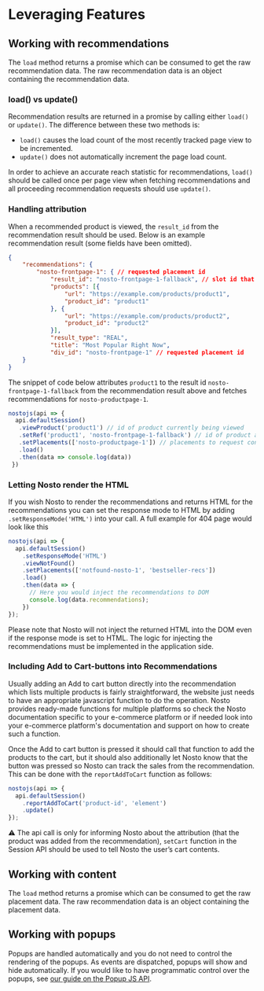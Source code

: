 # Leveraging Features

## Working with recommendations

The `load` method returns a promise which can be consumed to get the raw recommendation data. The raw recommendation data is an object containing the recommendation data.

### load() vs update()

Recommendation results are returned in a promise by calling either `load()` or `update()`. The difference between these two methods is:

* `load()` causes the load count of the most recently tracked page view to be incremented.
* `update()` does not automatically increment the page load count.

In order to achieve an accurate reach statistic for recommendations, `load()` should be called once per page view when fetching recommendations and all proceeding recommendation requests should use `update()`.

### Handling attribution

When a recommended product is viewed, the `result_id` from the recommendation result should be used. Below is an example recommendation result (some fields have been omitted).

```json
{
    "recommendations": {
        "nosto-frontpage-1": { // requested placement id
            "result_id": "nosto-frontpage-1-fallback", // slot id that served the recommendations
            "products": [{
                "url": "https://example.com/products/product1",
                "product_id": "product1"
            }, {
                "url": "https://example.com/products/product2",
                "product_id": "product2"
            }],
            "result_type": "REAL",
            "title": "Most Popular Right Now",
            "div_id": "nosto-frontpage-1" // requested placement id
    }
}
```

The snippet of code below attributes `product1` to the result id `nosto-frontpage-1-fallback` from the recommendation result above and fetches recommendations for `nosto-productpage-1`.

```javascript
nostojs(api => {
  api.defaultSession()
   .viewProduct('product1') // id of product currently being viewed
   .setRef('product1', 'nosto-frontpage-1-fallback') // id of product and slot that resulted in the product view
   .setPlacements(['nosto-productpage-1']) // placements to request content for on the product page
   .load()
   .then(data => console.log(data))
 })
```

### Letting Nosto render the HTML

If you wish Nosto to render the recommendations and returns HTML for the recommendations you can set the response mode to HTML by adding `.setResponseMode('HTML')` into your call. A full example for 404 page would look like this

```javascript
nostojs(api => {
  api.defaultSession()
    .setResponseMode('HTML')
    .viewNotFound()
    .setPlacements(['notfound-nosto-1', 'bestseller-recs'])
    .load()
    .then(data => {
      // Here you would inject the recommendations to DOM
      console.log(data.recommendations);
    })
});
```

Please note that Nosto will not inject the returned HTML into the DOM even if the response mode is set to HTML. The logic for injecting the recommendations must be implemented in the application side.

### Including Add to Cart-buttons into Recommendations

Usually adding an Add to cart button directly into the recommendation which lists multiple products is fairly straightforward, the website just needs to have an appropriate javascript function to do the operation. Nosto provides ready-made functions for multiple platforms so check the Nosto documentation specific to your e-commerce platform or if needed look into your e-commerce platform's documentation and support on how to create such a function.

Once the Add to cart button is pressed it should call that function to add the products to the cart, but it should also additionally let Nosto know that the button was pressed so Nosto can track the sales from the recommendation. This can be done with the `reportAddToCart` function as follows:

```javascript
nostojs(api => {
  api.defaultSession()
    .reportAddToCart('product-id', 'element')
    .update()
});
```

&#x20; ⚠️ The api call is only for informing Nosto about the attribution (that the product was added from the recommendation), `setCart` function in the Session API should be used to tell Nosto the user’s cart contents.

## Working with content

The `load` method returns a promise which can be consumed to get the raw placement data. The raw recommendation data is an object containing the placement data.

## Working with popups

Popups are handled automatically and you do not need to control the rendering of the popups. As events are dispatched, popups will show and hide automatically. If you would like to have programmatic control over the popups, see [our guide on the Popup JS API](../../js-apis/popups/).
